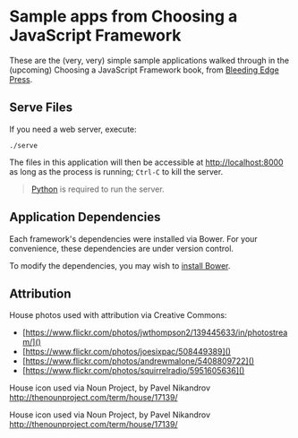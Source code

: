 # Sample apps from Choosing a JavaScript Framework

These are the (very, very) simple sample applications walked through
in the (upcoming) Choosing a JavaScript Framework book, from [Bleeding Edge Press](http://bleedingedgepress.com).

## Serve Files

If you need a web server, execute:

```
./serve
```

The files in this application will then be accessible at [http://localhost:8000]() as long as the process is running;
`Ctrl-C` to kill the server.

> [Python](http://python.org) is required to run the server.

## Application Dependencies

Each framework's dependencies were installed via Bower.  For your convenience, these dependencies are under version control.

To modify the dependencies, you may wish to [install Bower](http://bower.io/#install-bower).

## Attribution

House photos used with attribution via Creative Commons:

- [https://www.flickr.com/photos/jwthompson2/139445633/in/photostream/]()
- [https://www.flickr.com/photos/joesixpac/508449389]()
- [https://www.flickr.com/photos/andrewmalone/5408809722]()
- [https://www.flickr.com/photos/squirrelradio/5951605636]()

House icon used via Noun Project, by Pavel Nikandrov
http://thenounproject.com/term/house/17139/

House icon used via Noun Project, by Pavel Nikandrov
http://thenounproject.com/term/house/17139/

